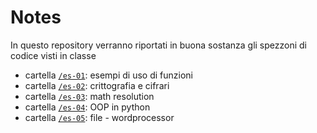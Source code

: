 # Notes
In questo repository verranno riportati in buona sostanza gli spezzoni di codice visti in classe

* cartella [```/es-01```](./es-01): esempi di uso di funzioni 
* cartella [```/es-02```](./es-02): crittografia e cifrari
* cartella [```/es-03```](./es-03): math resolution
* cartella [```/es-04```](./es-04): OOP in python
* cartella [```/es-05```](./es-05): file - wordprocessor
